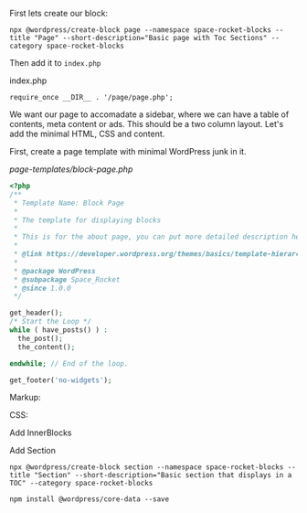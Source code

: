 

First lets create our block:

```
npx @wordpress/create-block page --namespace space-rocket-blocks --title "Page" --short-description="Basic page with Toc Sections" --category space-rocket-blocks
```

Then add it to `index.php`

index.php
```
require_once __DIR__ . '/page/page.php';
```


We want our page to accomadate a sidebar, where we can have a table of contents, meta content or ads. This should be a two column layout. Let's add the minimal HTML, CSS and content.

First, create a page template with minimal WordPress junk in it.

*page-templates/block-page.php*
```php
<?php
/**
 * Template Name: Block Page
 *
 * The template for displaying blocks
 *
 * This is for the about page, you can put more detailed description here later if you like.
 *
 * @link https://developer.wordpress.org/themes/basics/template-hierarchy/
 *
 * @package WordPress
 * @subpackage Space_Rocket
 * @since 1.0.0
 */

get_header();
/* Start the Loop */
while ( have_posts() ) :
  the_post();
  the_content();

endwhile; // End of the loop.

get_footer('no-widgets');
```

Markup:

CSS:

Add InnerBlocks

Add Section


```
npx @wordpress/create-block section --namespace space-rocket-blocks --title "Section" --short-description="Basic section that displays in a TOC" --category space-rocket-blocks
```

```
npm install @wordpress/core-data --save
```
